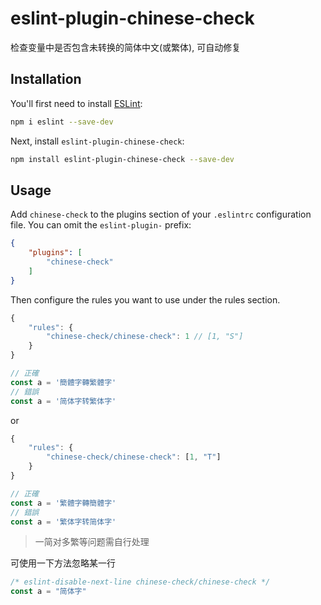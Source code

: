 # eslint-plugin-chinese-check

检查变量中是否包含未转换的简体中文(或繁体), 可自动修复


## Installation

You'll first need to install [ESLint](https://eslint.org/):

```sh
npm i eslint --save-dev
```

Next, install `eslint-plugin-chinese-check`:

```sh
npm install eslint-plugin-chinese-check --save-dev
```

## Usage

Add `chinese-check` to the plugins section of your `.eslintrc` configuration file. You can omit the `eslint-plugin-` prefix:

```json
{
    "plugins": [
        "chinese-check"
    ]
}
```


Then configure the rules you want to use under the rules section.

```javascript
{
    "rules": {
        "chinese-check/chinese-check": 1 // [1, "S"]
    }
}

// 正確
const a = '簡體字轉繁體字'
// 錯誤
const a = '简体字转繁体字'
```

or

```javascript
{
    "rules": {
        "chinese-check/chinese-check": [1, "T"]
    }
}

// 正確
const a = '繁體字轉簡體字'
// 錯誤
const a = '繁体字转简体字'
```

> 一简对多繁等问题需自行处理

可使用一下方法忽略某一行
```js
/* eslint-disable-next-line chinese-check/chinese-check */
const a = "简体字"
```
